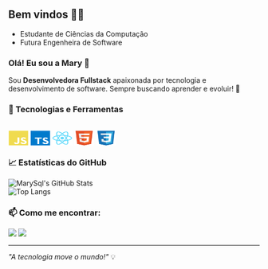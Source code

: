 ## Bem vindos 🙆‍♀️

- Estudante de Ciências da Computação  
- Futura Engenheira de Software  

### Olá! Eu sou a Mary 👋

Sou **Desenvolvedora Fullstack** apaixonada por tecnologia e desenvolvimento de software. Sempre buscando aprender e evoluir! 🚀

### 🚀 Tecnologias e Ferramentas
<div style="display: inline_block"><br>
  <img align="center" alt="Mary-Js" height="30" width="40" src="https://raw.githubusercontent.com/devicons/devicon/master/icons/javascript/javascript-plain.svg">
  <img align="center" alt="Mary-Ts" height="30" width="40" src="https://raw.githubusercontent.com/devicons/devicon/master/icons/typescript/typescript-plain.svg">
  <img align="center" alt="Mary-React" height="30" width="40" src="https://raw.githubusercontent.com/devicons/devicon/master/icons/react/react-original.svg">
  <img align="center" alt="Mary-HTML" height="30" width="40" src="https://raw.githubusercontent.com/devicons/devicon/master/icons/html5/html5-original.svg">
  <img align="center" alt="Mary-CSS" height="30" width="40" src="https://raw.githubusercontent.com/devicons/devicon/master/icons/css3/css3-original.svg">
</div>

### 📈 Estatísticas do GitHub

![MarySql's GitHub Stats](https://github-readme-stats.vercel.app/api?username=MarySql&show_icons=true&theme=radical)  
![Top Langs](https://github-readme-stats.vercel.app/api/top-langs/?username=MarySql&layout=compact&theme=radical)  

### 📫 Como me encontrar:

<div> 
  <a href = "mailto:mary.mitsuri250@gmail.com"><img src="https://img.shields.io/badge/-Gmail-%23333?style=for-the-badge&logo=gmail&logoColor=white" target="_blank"></a>
  <a href="https://www.linkedin.com/in/maryane-soares-1b4642327/" target="_blank"><img src="https://img.shields.io/badge/-LinkedIn-%230077B5?style=for-the-badge&logo=linkedin&logoColor=white" target="_blank"></a> 
</div>

---

_"A tecnologia move o mundo!"_ 💡
